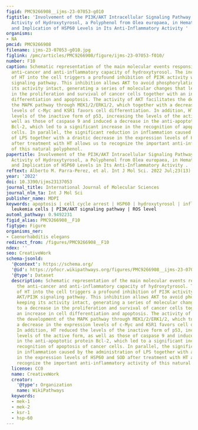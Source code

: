 ```yaml
---
figid: PMC9266908__ijms-23-07053-g010
figtitle: 'Involvement of the PI3K/AKT Intracellular Signaling Pathway in the AntiCancer
  Activity of Hydroxytyrosol, a Polyphenol from Olea europaea, in Hematological Cells
  and Implication of HSP60 Levels in Its Anti-Inflammatory Activity '
organisms:
- NA
pmcid: PMC9266908
filename: ijms-23-07053-g010.jpg
figlink: /pmc/articles/PMC9266908/figure/ijms-23-07053-f010/
number: F10
caption: Schematic representation of the main molecular events responsible for the
  anti-cancer and anti-inflammatory capacity of hydroxytyrosol. The incorporation
  of HT into the cell triggers a profound inhibition of PI3K activity within the AKT/PI3K
  signaling pathway. This inhibition allows AKT to avoid phosphorylation, keeping
  its activity intact, generating a series of molecular changes that lead to a decrease
  in the proliferation and survival of cancer cells together with an increase in cell
  differentiation and apoptosis. The activity of AKT facilitates the development of
  the MAPK pathway through MEK1/2/ERK1/2, which together with a decrease in the expression
  levels of c-Myc and KSR1 favors cell differentiation. In addition, HT reduced the
  levels of the inactive form of p53, increasing the levels of the active form, as
  well as those of caspase 9 and induced a decrease in the anti-apoptotic protein
  Bcl-2, which led to a significant increase in the recognition of apoptosis of cancer
  cells. In parallel, the significant reduction in inflammation caused by the administration
  of LPS together with a drastic decrease in the expression levels of HSP60 and SOD
  after treatment with HT allows us to recognize the important anti-inflammatory activity
  of this natural polyphenol.
papertitle: Involvement of the PI3K/AKT Intracellular Signaling Pathway in the AntiCancer
  Activity of Hydroxytyrosol, a Polyphenol from Olea europaea, in Hematological Cells
  and Implication of HSP60 Levels in Its Anti-Inflammatory Activity .
reftext: Alberto M. Parra-Perez, et al. Int J Mol Sci. 2022 Jul;23(13):7053.
year: '2022'
doi: 10.3390/ijms23137053
journal_title: International Journal of Molecular Sciences
journal_nlm_ta: Int J Mol Sci
publisher_name: MDPI
keywords: apoptosis | cell cycle arrest | HSP60 | hydroxytyrosol | inflammation |
  leukemia cells | PI3K/AKT signaling pathway | ROS level
automl_pathway: 0.9492231
figid_alias: PMC9266908__F10
figtype: Figure
organisms_ner:
- Caenorhabditis elegans
redirect_from: /figures/PMC9266908__F10
ndex: ''
seo: CreativeWork
schema-jsonld:
  '@context': https://schema.org/
  '@id': https://pfocr.wikipathways.org/figures/PMC9266908__ijms-23-07053-g010.html
  '@type': Dataset
  description: Schematic representation of the main molecular events responsible for
    the anti-cancer and anti-inflammatory capacity of hydroxytyrosol. The incorporation
    of HT into the cell triggers a profound inhibition of PI3K activity within the
    AKT/PI3K signaling pathway. This inhibition allows AKT to avoid phosphorylation,
    keeping its activity intact, generating a series of molecular changes that lead
    to a decrease in the proliferation and survival of cancer cells together with
    an increase in cell differentiation and apoptosis. The activity of AKT facilitates
    the development of the MAPK pathway through MEK1/2/ERK1/2, which together with
    a decrease in the expression levels of c-Myc and KSR1 favors cell differentiation.
    In addition, HT reduced the levels of the inactive form of p53, increasing the
    levels of the active form, as well as those of caspase 9 and induced a decrease
    in the anti-apoptotic protein Bcl-2, which led to a significant increase in the
    recognition of apoptosis of cancer cells. In parallel, the significant reduction
    in inflammation caused by the administration of LPS together with a drastic decrease
    in the expression levels of HSP60 and SOD after treatment with HT allows us to
    recognize the important anti-inflammatory activity of this natural polyphenol.
  license: CC0
  name: CreativeWork
  creator:
    '@type': Organization
    name: WikiPathways
  keywords:
  - mek-1
  - mek-2
  - ksr-1
  - hsp-60
---
```

